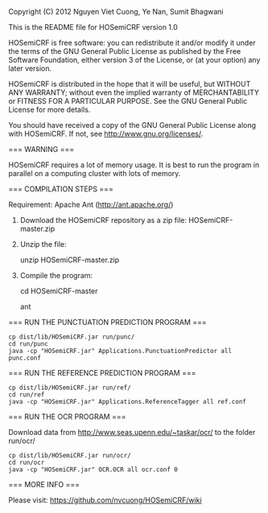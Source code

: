 Copyright (C) 2012 Nguyen Viet Cuong, Ye Nan, Sumit Bhagwani

This is the README file for HOSemiCRF version 1.0

HOSemiCRF is free software: you can redistribute it and/or modify
it under the terms of the GNU General Public License as published by
the Free Software Foundation, either version 3 of the License, or
(at your option) any later version.

HOSemiCRF is distributed in the hope that it will be useful,
but WITHOUT ANY WARRANTY; without even the implied warranty of
MERCHANTABILITY or FITNESS FOR A PARTICULAR PURPOSE. See the
GNU General Public License for more details.

You should have received a copy of the GNU General Public License
along with HOSemiCRF. If not, see <http://www.gnu.org/licenses/>.

=== WARNING ===

HOSemiCRF requires a lot of memory usage. It is best to run the program 
in parallel on a computing cluster with lots of memory.

=== COMPILATION STEPS ===

Requirement: Apache Ant (http://ant.apache.org/)

1. Download the HOSemiCRF repository as a zip file: HOSemiCRF-master.zip
2. Unzip the file:

    unzip HOSemiCRF-master.zip

3. Compile the program:

    cd HOSemiCRF-master
    
    ant

=== RUN THE PUNCTUATION PREDICTION PROGRAM ===

    cp dist/lib/HOSemiCRF.jar run/punc/
    cd run/punc
    java -cp "HOSemiCRF.jar" Applications.PunctuationPredictor all punc.conf
    
=== RUN THE REFERENCE PREDICTION PROGRAM ===
    
    cp dist/lib/HOSemiCRF.jar run/ref/
    cd run/ref
    java -cp "HOSemiCRF.jar" Applications.ReferenceTagger all ref.conf
    
=== RUN THE OCR PROGRAM ===

Download data from http://www.seas.upenn.edu/~taskar/ocr/ to the folder run/ocr/
    
    cp dist/lib/HOSemiCRF.jar run/ocr/
    cd run/ocr
    java -cp "HOSemiCRF.jar" OCR.OCR all ocr.conf 0
    
=== MORE INFO ===

Please visit: https://github.com/nvcuong/HOSemiCRF/wiki
